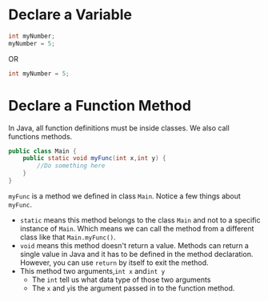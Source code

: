 # Declare a Variable

```java
int myNumber;
myNumber = 5;
```

OR

```java
int myNumber = 5;
```

# Declare a Function Method

In Java, all function definitions must be inside classes. We also call functions methods. 

```java
public class Main {
    public static void myFunc(int x,int y) {       
        //Do something here
    }
}
```

`myFunc` is a method we defined in class `Main`. Notice a few things about `myFunc`.

- `static` means this method belongs to the class `Main` and not to a specific instance of `Main`. Which means we can call the method from a different class like that `Main.myFunc()`.
- `void` means this method doesn't return a value. Methods can return a single value in Java and it has to be defined in the method declaration. However, you can use `return` by itself to exit the method.
- This method two arguments,`int x` and`int y`
  - The `int` tell us what data type of those two arguments
  - The `x` and `y`is the argument passed in to the function method.
